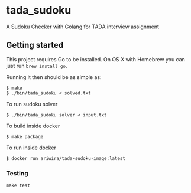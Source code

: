 # tada_sudoku

A Sudoku Checker with Golang for TADA interview assignment

## Getting started

This project requires Go to be installed. On OS X with Homebrew you can just run `brew install go`.

Running it then should be as simple as:

```console
$ make
$ ./bin/tada_sudoku < solved.txt
```

To run sudoku solver
```console
$ ./bin/tada_sudoku solver < input.txt
```

To build inside docker
```console
$ make package
```

To run inside docker
```console
$ docker run ariwira/tada-sudoku-image:latest
```

### Testing

``make test``